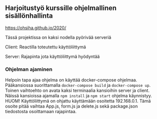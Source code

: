 ## Harjoitustyö kurssille ohjelmallinen sisällönhallinta

https://ohsiha.github.io/2020/

Tässä projektissa on kaksi nodella pyörivää serveriä


Client: Reactilla toteutettu käyttöliittymä


Server: Rajapinta jota käyttöliittymä hyödyntää

### Ohjelman ajaminen
Helpoin tapa ajaa ohjelma on käyttää docker-compose ohjelmaa. Pääkansiossa suorittamalla `docker-compose build` ja `docker-compose up`. Toinen vaihtoehto on avata kaksi terminaalia kansioihin server ja client. Näissä kansioissa ajamalla `npm install` ja `npm start` ohjelma käynnistyy. HUOM! Käyttöliittymä on ohjattu käyttämään osoitetta 192.168.0.1. Tämä osoite pitää vaihtaa App.js, form.js ja delete.js sekä package.json tiedostosta osoittamaan rajapintaa.